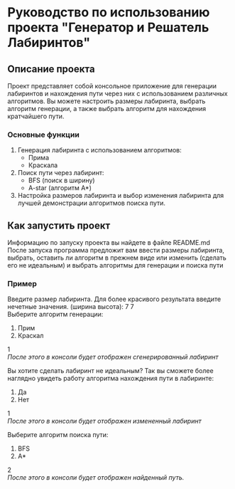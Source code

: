 # Руководство по использованию проекта "Генератор и Решатель Лабиринтов"

## Описание проекта
Проект представляет собой консольное приложение для генерации лабиринтов и нахождения пути через них с использованием различных алгоритмов. Вы можете настроить размеры лабиринта, выбрать алгоритм генерации, а также выбрать алгоритм для нахождения кратчайшего пути.

### Основные функции
1. Генерация лабиринта с использованием алгоритмов:
    - Прима
    - Краскала
2. Поиск пути через лабиринт:
    - BFS (поиск в ширину)
    - A-star (алгоритм А*)
3. Настройка размеров лабиринта и выбор изменения лабиринта для лучшей демонстрации алгоритмов поиска пути.

## Как запустить проект
Информацию по запуску проекта вы найдете в файле README.md<br>
После запуска программа предложит вам ввести размеры лабиринта, выбрать, оставить ли алгоритм в прежнем виде или изменить (сделать его не идеальным) и выбрать алгоритмы для генерации и поиска пути
### Пример
Введите размер лабиринта. Для более красивого результата введите нечетные значения. (ширина высота):
7 7 <br>
Выберите алгоритм генерации:
1. Прим
2. Краскал <br>

1 <br>
*После этого в консоли будет отображен сгенерированный лабиринт*<br>

Вы хотите сделать лабиринт не идеальным? Так вы сможете более наглядно увидеть работу алгоритма нахождения пути в лабиринте:
1. Да
2. Нет<br>

1 <br>
*После этого в консоли будет отображен измененный лабиринт*<br>

Выберите алгоритм поиска пути:
1. BFS
2. A* <br>

2<br>
*После этого в консоли будет отображен найденный путь.*

